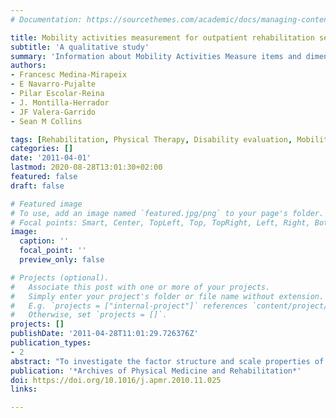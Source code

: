 ```yaml
---
# Documentation: https://sourcethemes.com/academic/docs/managing-content/

title: Mobility activities measurement for outpatient rehabilitation settings
subtitle: 'A qualitative study'
summary: 'Information about Mobility Activities Measure items and dimensions from this study will be useful in the future operationalization and implementation of the ICF.'
authors:
- Francesc Medina-Mirapeix
- E Navarro-Pujalte 
- Pilar Escolar-Reina
- J. Montilla-Herrador
- JF Valera-Garrido
- Sean M Collins

tags: [Rehabilitation, Physical Therapy, Disability evaluation, Mobility limitation]
categories: []
date: '2011-04-01'
lastmod: 2020-08-28T13:01:30+02:00
featured: false
draft: false

# Featured image
# To use, add an image named `featured.jpg/png` to your page's folder.
# Focal points: Smart, Center, TopLeft, Top, TopRight, Left, Right, BottomLeft, Bottom, BottomRight.
image:
  caption: ''
  focal_point: ''
  preview_only: false

# Projects (optional).
#   Associate this post with one or more of your projects.
#   Simply enter your project's folder or file name without extension.
#   E.g. `projects = ["internal-project"]` references `content/project/deep-learning/index.md`.
#   Otherwise, set `projects = []`.
projects: []
publishDate: '2011-04-28T11:01:29.726376Z'
publication_types:
- 2
abstract: "To investigate the factor structure and scale properties of items underlying the mobility activities subdomains of the International Classification of Functioning, Disability and Health (ICF). Design. A cross-sectional self-reportbased psychometric study. Setting. Outpatient rehabilitation settings (N=3) in 3 urban areas of Spain. Participants. Convenience sample of 615 patients with musculoskeletal conditions (mean age, 38.1y) participating in an active physiotherapy program. Interventions. Not applicable. Main Outcomes Measures. A 22-item Mobility Activities Measure by using a self-report questionnaire that assessed whether patients had limitations on daily activities across major ICF categories of mobility subdomains. Factor analysis, tests of item scaling, internal consistency reliability analysis, Rasch item response theory modeling, and modified parallel analysis were used. Results. Initial exploratory factor analysis results for each ICF subdomain produced a total of 5 distinct and interpretable factors or dimensions, changing and maintaining body position involving sitting and/or lying; changing and maintaining body position involving standing up; carrying, moving, and handling objects using the hand and shoulder; carrying, moving, and handling objects using the hand and/or forearm; and walking and moving. Dimensionality of these 5 factors was verified by using confirmatory factor analyses and scaling assumptions were met for each dimension. Rasch scaling and modified parallel analysis supported the unidimensionality. Conclusions. The Mobility Activities Measure is a promising new self-report measure of mobility activities as defined by the ICF. Information about Mobility Activities Measure items and dimensions from this study will be useful in the future operationalization and implementation of ICF."
publication: '*Archives of Physical Medicine and Rehabilitation*'
doi: https://doi.org/10.1016/j.apmr.2010.11.025
links:

---
```

